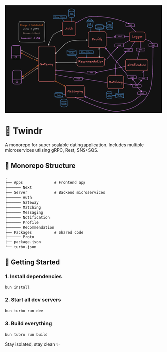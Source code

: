 
![Flow Chart](flowChart.png)

# 🧠 Twindr

A monorepo for super scalable dating application.
Includes multiple microservices utlising gRPC, Rest, SNS+SQS.


## 📁 Monorepo Structure

```
.
├── Apps              # Frontend app
├────── Next
├── Server            # Backend microservices
├────── Auth
├────── Gateway
├────── Matching
├────── Messaging
├────── Notification
├────── Profile
├────── Recommendation
├── Packages          # Shared code
├────── Proto
├── package.json
└── turbo.json
```

## 🚀 Getting Started

### 1. Install dependencies

```bash
bun install
```

### 2. Start all dev servers

```bash
bun turbo run dev
```

### 3. Build everything

```bash
bun tubro run build
```

Stay isolated, stay clean ✨

